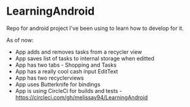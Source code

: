 # LearningAndroid
Repo for android project I've been using to learn how to develop for it.


As of now: 
 - App adds and removes tasks from a recycler view
 - App saves list of tasks to internal storage when editted
 - App has two tabs - Shopping and Tasks
 - App has a really cool cash input EditText
 - App has two recyclerviews
 - App uses Butterknife for bindings
 - App is using CircleCi for builds and tests - https://circleci.com/gh/melissay94/LearningAndroid
